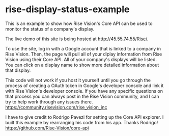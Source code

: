 # rise-display-status-example
This is an example to show how Rise Vision's Core API can be used to monitor the status of a company's display.

The live demo of this site is being hosted at http://45.55.74.55/Rise/.

To use the site, log in with a Google account that is linked to a company in Rise Vision. Then, the page will pull all of your diplay information from Rise Vision using their Core API. All of your company's displays will be listed. You can click on a display name to show more detailed information about that display.

This code will not work if you host it yourself until you go through the process of creating a OAuth token in Google's developer console and link it with Rise Vision's developer console. If you have any specific questions on that process you can always post in the Rise Vision community, and I can try to help work through any issues there. https://community.risevision.com/rise_vision_inc

I have to give credit to Rodrigo Pavezi for setting up the Core API explorer. I built this example by rearranging his code from his app. Thanks Rodrigo! https://github.com/Rise-Vision/core-api
